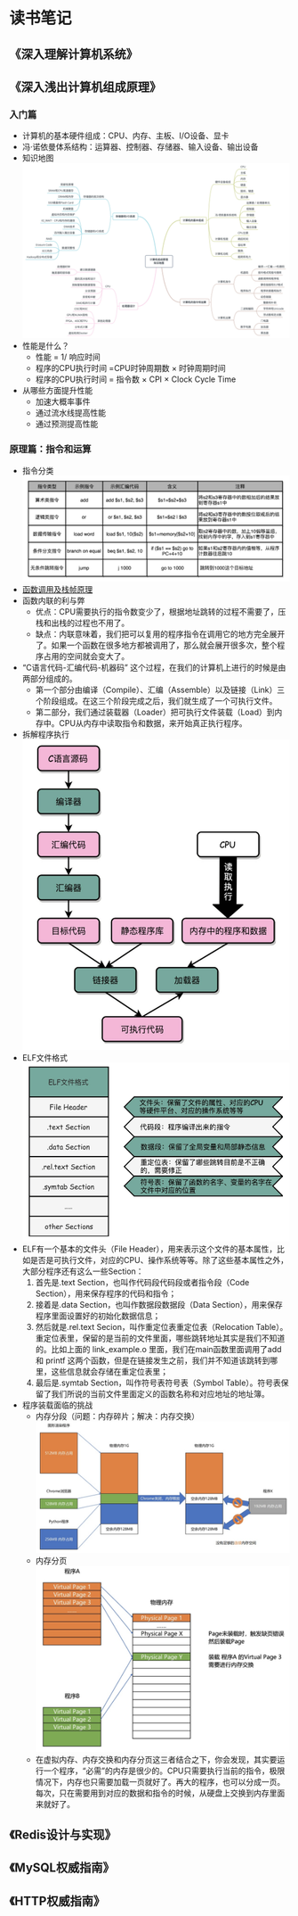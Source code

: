 # 读书笔记

## 《深入理解计算机系统》

### 



## 《深入浅出计算机组成原理》

### 入门篇

- 计算机的基本硬件组成：CPU、内存、主板、I/O设备、显卡
- 冯·诺依曼体系结构：运算器、控制器、存储器、输入设备、输出设备
- 知识地图 ![image](../images/zhishiditu.png)
- 性能是什么？
  - 性能 = 1/ 响应时间
  - 程序的CPU执行时间 =CPU时钟周期数 × 时钟周期时间
  - 程序的CPU执行时间 = 指令数 × CPI × Clock Cycle Time
- 从哪些方面提升性能
  - 加速大概率事件
  - 通过流水线提高性能
  - 通过预测提高性能
  
### 原理篇：指令和运算

- 指令分类 ![image](../images/zhilingfenlei.png)
- [函数调用及栈帧原理](https://zhuanlan.zhihu.com/p/27339191)
- 函数内联的利与弊
  - 优点：CPU需要执行的指令数变少了，根据地址跳转的过程不需要了，压栈和出栈的过程也不用了。
  - 缺点：内联意味着，我们把可以复用的程序指令在调用它的地方完全展开了。如果一个函数在很多地方都被调用了，那么就会展开很多次，整个程序占用的空间就会变大了。
- “C语言代码-汇编代码-机器码” 这个过程，在我们的计算机上进行的时候是由两部分组成的。
  - 第一个部分由编译（Compile）、汇编（Assemble）以及链接（Link）三个阶段组成。在这三个阶段完成之后，我们就生成了一个可执行文件。
  - 第二部分，我们通过装载器（Loader）把可执行文件装载（Load）到内存中。CPU从内存中读取指令和数据，来开始真正执行程序。
- 拆解程序执行 ![image](../images/chengxuchaijie.png)
- ELF文件格式 ![image](../images/elfformat.png)
- ELF有一个基本的文件头（File Header），用来表示这个文件的基本属性，比如是否是可执行文件，对应的CPU、操作系统等等。除了这些基本属性之外，大部分程序还有这么一些Section：
  1. 首先是.text Section，也叫作代码段代码段或者指令段（Code Section），用来保存程序的代码和指令；
  2. 接着是.data Section，也叫作数据段数据段（Data Section），用来保存程序里面设置好的初始化数据信息；
  3. 然后就是.rel.text Secion，叫作重定位表重定位表（Relocation Table）。重定位表里，保留的是当前的文件里面，哪些跳转地址其实是我们不知道的。比如上面的 link_example.o 里面，我们在main函数里面调用了add 和 printf 这两个函数，但是在链接发生之前，我们并不知道该跳转到哪里，这些信息就会存储在重定位表里；
  4. 最后是.symtab Section，叫作符号表符号表（Symbol Table）。符号表保留了我们所说的当前文件里面定义的函数名称和对应地址的地址簿。
- 程序装载面临的挑战
  - 内存分段（问题：内存碎片；解决：内存交换） ![image](../images/neicunfenduan.png)
  - 内存分页 ![image](../images/neicunfenye.png)
  - 在虚拟内存、内存交换和内存分页这三者结合之下，你会发现，其实要运行一个程序，“必需”的内存是很少的。CPU只需要执行当前的指令，极限情况下，内存也只需要加载一页就好了。再大的程序，也可以分成一页。每次，只在需要用到对应的数据和指令的时候，从硬盘上交换到内存里面来就好了。










## 《Redis设计与实现》

## 《MySQL权威指南》

## 《HTTP权威指南》
